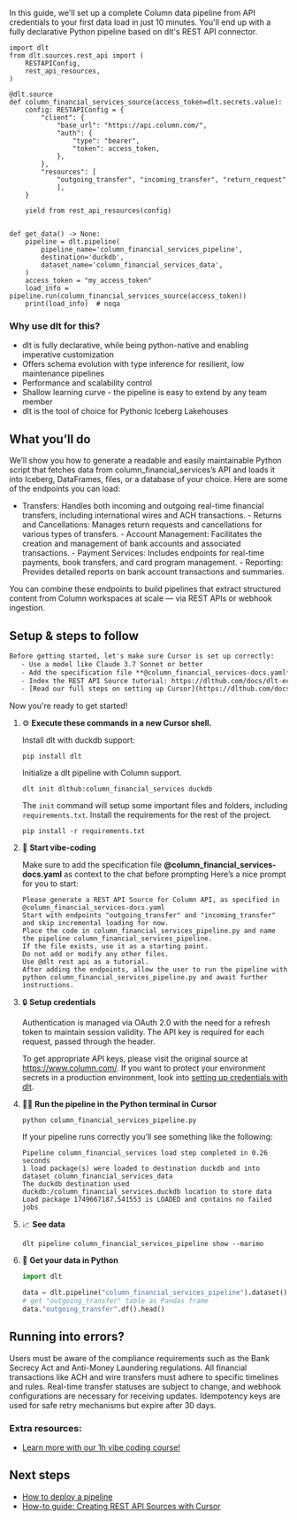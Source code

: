 In this guide, we'll set up a complete Column data pipeline from API credentials to your first data load in just 10 minutes. You'll end up with a fully declarative Python pipeline based on dlt's REST API connector.

```python-outcome
import dlt
from dlt.sources.rest_api import (
    RESTAPIConfig,
    rest_api_resources,
)

@dlt.source
def column_financial_services_source(access_token=dlt.secrets.value):
    config: RESTAPIConfig = {
        "client": {
            "base_url": "https://api.column.com/",
            "auth": {
                "type": "bearer",
                "token": access_token,
            },
        },
        "resources": [
            "outgoing_transfer", "incoming_transfer", "return_request"
            ],
    }

    yield from rest_api_resources(config)


def get_data() -> None:
    pipeline = dlt.pipeline(
        pipeline_name='column_financial_services_pipeline',
        destination='duckdb',
        dataset_name='column_financial_services_data', 
    )
    access_token = "my_access_token"
    load_info = pipeline.run(column_financial_services_source(access_token))
    print(load_info)  # noqa
```

### Why use dlt for this?

- dlt is fully declarative, while being python-native and enabling imperative customization
- Offers schema evolution with type inference for resilient, low maintenance pipelines
- Performance and scalability control
- Shallow learning curve - the pipeline is easy to extend by any team member
- dlt is the tool of choice for Pythonic Iceberg Lakehouses

## What you’ll do

We’ll show you how to generate a readable and easily maintainable Python script that fetches data from column_financial_services’s API and loads it into Iceberg, DataFrames, files, or a database of your choice. Here are some of the endpoints you can load:

- Transfers: Handles both incoming and outgoing real-time financial transfers, including international wires and ACH transactions. - Returns and Cancellations: Manages return requests and cancellations for various types of transfers. - Account Management: Facilitates the creation and management of bank accounts and associated transactions. - Payment Services: Includes endpoints for real-time payments, book transfers, and card program management. - Reporting: Provides detailed reports on bank account transactions and summaries.

You can combine these endpoints to build pipelines that extract structured content from Column workspaces at scale — via REST APIs or webhook ingestion.

## Setup & steps to follow

```default
Before getting started, let's make sure Cursor is set up correctly:
   - Use a model like Claude 3.7 Sonnet or better
   - Add the specification file **@column_financial_services-docs.yaml** as context
   - Index the REST API Source tutorial: https://dlthub.com/docs/dlt-ecosystem/verified-sources/rest_api/ and add it to context as **@dlt rest api**
   - [Read our full steps on setting up Cursor](https://dlthub.com/docs/dlt-ecosystem/llm-tooling/cursor-restapi#23-configuring-cursor-with-documentation)
```

Now you're ready to get started! 

1. ⚙️ **Execute these commands in a new Cursor shell.**
    
    Install dlt with duckdb support:
    ```shell
    pip install dlt
    ```

    Initialize a dlt pipeline with Column support.
    ```shell
    dlt init dlthub:column_financial_services duckdb
    ```

    The `init` command will setup some important files and folders, including `requirements.txt`. Install the requirements for the rest of the project.
    ```shell
    pip install -r requirements.txt
    ```
    
2. 🤠 **Start vibe-coding**
    
    Make sure to add the specification file **@column_financial_services-docs.yaml** as context to the chat before prompting
    Here’s a nice prompt for you to start: 
    
    ```prompt
    Please generate a REST API Source for Column API, as specified in @column_financial_services-docs.yaml 
    Start with endpoints "outgoing_transfer" and "incoming_transfer" and skip incremental loading for now. 
    Place the code in column_financial_services_pipeline.py and name the pipeline column_financial_services_pipeline. 
    If the file exists, use it as a starting point. 
    Do not add or modify any other files. 
    Use @dlt rest api as a tutorial. 
    After adding the endpoints, allow the user to run the pipeline with python column_financial_services_pipeline.py and await further instructions.
    ```

    
3. 🔒 **Setup credentials** 
    
    Authentication is managed via OAuth 2.0 with the need for a refresh token to maintain session validity. The API key is required for each request, passed through the header.
    
    To get appropriate API keys, please visit the original source at https://www.column.com/.
    If you want to protect your environment secrets in a production environment, look into [setting up credentials with dlt](https://dlthub.com/docs/walkthroughs/add_credentials).
    
4. 🏃‍♀️ **Run the pipeline in the Python terminal in Cursor**
    
    ```shell
    python column_financial_services_pipeline.py
    ```
    
    If your pipeline runs correctly you’ll see something like the following:
    
    ```shell
    Pipeline column_financial_services load step completed in 0.26 seconds
    1 load package(s) were loaded to destination duckdb and into dataset column_financial_services_data
    The duckdb destination used duckdb:/column_financial_services.duckdb location to store data
    Load package 1749667187.541553 is LOADED and contains no failed jobs
    ```
    
5. 📈 **See data**
    
    ```shell
    dlt pipeline column_financial_services_pipeline show --marimo
    ```
    
6. 🐍 **Get your data in Python**
    
    ```python
    import dlt

   data = dlt.pipeline("column_financial_services_pipeline").dataset()
   # get "outgoing_transfer" table as Pandas frame
   data."outgoing_transfer".df().head()
    ```

## Running into errors?

Users must be aware of the compliance requirements such as the Bank Secrecy Act and Anti-Money Laundering regulations. All financial transactions like ACH and wire transfers must adhere to specific timelines and rules. Real-time transfer statuses are subject to change, and webhook configurations are necessary for receiving updates. Idempotency keys are used for safe retry mechanisms but expire after 30 days.

### Extra resources:

- [Learn more with our 1h vibe coding course!](https://www.youtube.com/watch?v=GGid70rnJuM)

## Next steps

- [How to deploy a pipeline](https://dlthub.com/docs/walkthroughs/deploy-a-pipeline)
- [How-to guide: Creating REST API Sources with Cursor](https://dlthub.com/docs/dlt-ecosystem/llm-tooling/cursor-restapi)